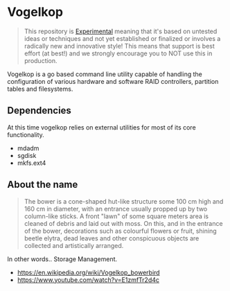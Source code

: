 # Vogelkop

> This repository is [Experimental](https://github.com/packethost/standards/blob/main/experimental-statement.md) meaning that it's based on untested ideas or techniques and not yet established or finalized or involves a radically new and innovative style!
> This means that support is best effort (at best!) and we strongly encourage you to NOT use this in production.

Vogelkop is a go based command line utility capable of handling the configuration of various hardware and software RAID controllers, partition tables and filesystems.

## Dependencies

At this time vogelkop relies on external utilities for most of its core functionality.

* mdadm
* sgdisk
* mkfs.ext4

## About the name

> The bower is a cone-shaped hut-like structure some 100 cm high and 160 cm in diameter, with an entrance usually propped up by two column-like sticks. A front "lawn" of some square meters area is cleaned of debris and laid out with moss. On this, and in the entrance of the bower, decorations such as colourful flowers or fruit, shining beetle elytra, dead leaves and other conspicuous objects are collected and artistically arranged. 

In other words.. Storage Management.

* https://en.wikipedia.org/wiki/Vogelkop_bowerbird
* https://www.youtube.com/watch?v=E1zmfTr2d4c
